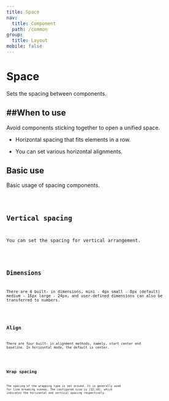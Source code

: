 ```yaml
---
title: Space
nav:
  title: Component
  path: /common
group:
  title: Layout
mobile: false
---
```


# Space

Sets the spacing between components.

## ##When to use

Avoid components sticking together to open a unified space.

- Horizontal spacing that fits elements in a row.

- You can set various horizontal alignments.

## Basic use

Basic usage of spacing components.

<code src="./demos/index1.tsx" />

## Vertical spacing

You can set the spacing for vertical arrangement.

<code src="./demos/index2.tsx" />

## Dimensions

There are 4 built- in dimensions, mini - 4px small - 8px (default) medium - 16px large - 24px, and user-defined dimensions can also be transferred to numbers.

<code src="./demos/index3.tsx" />

## Align

There are four built- in alignment methods, namely, start center end baseline. In horizontal mode, the default is center.

<code src="./demos/index4.tsx" />

## Wrap spacing

The spacing of the wrapping type is set around. It is generally used for line breaking scenes. The configured size is [12,18], which indicates the horizontal and vertical spacing respectively.

<code src="./demos/index5.tsx" />

<API />
